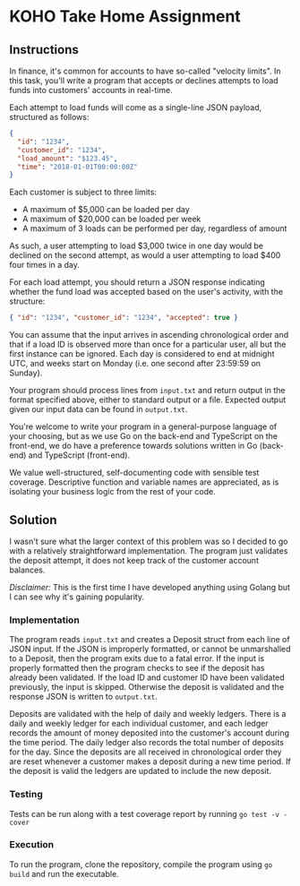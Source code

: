 # KOHO Take Home Assignment

## Instructions

In finance, it's common for accounts to have so-called "velocity limits". In this task, you'll write a program that accepts or declines attempts to load funds into customers' accounts in real-time.

Each attempt to load funds will come as a single-line JSON payload, structured as follows:

```json
{
  "id": "1234",
  "customer_id": "1234",
  "load_amount": "$123.45",
  "time": "2018-01-01T00:00:00Z"
}
```

Each customer is subject to three limits:

- A maximum of $5,000 can be loaded per day
- A maximum of $20,000 can be loaded per week
- A maximum of 3 loads can be performed per day, regardless of amount

As such, a user attempting to load $3,000 twice in one day would be declined on the second attempt, as would a user attempting to load $400 four times in a day.

For each load attempt, you should return a JSON response indicating whether the fund load was accepted based on the user's activity, with the structure:

```json
{ "id": "1234", "customer_id": "1234", "accepted": true }
```

You can assume that the input arrives in ascending chronological order and that if a load ID is observed more than once for a particular user, all but the first instance can be ignored. Each day is considered to end at midnight UTC, and weeks start on Monday (i.e. one second after 23:59:59 on Sunday).

Your program should process lines from `input.txt` and return output in the format specified above, either to standard output or a file. Expected output given our input data can be found in `output.txt`.

You're welcome to write your program in a general-purpose language of your choosing, but as we use Go on the back-end and TypeScript on the front-end, we do have a preference towards solutions written in Go (back-end) and TypeScript (front-end).

We value well-structured, self-documenting code with sensible test coverage. Descriptive function and variable names are appreciated, as is isolating your business logic from the rest of your code.

## Solution

I wasn't sure what the larger context of this problem was so I decided to go with a relatively straightforward implementation. The program just validates the deposit attempt, it does not keep track of the customer account balances.

*Disclaimer:* This is the first time I have developed anything using Golang but I can see why it's gaining popularity.

### Implementation

The program reads `input.txt` and creates a Deposit struct from each line of JSON input. If the JSON is improperly formatted, or cannot be unmarshalled to a Deposit, then the program exits due to a fatal error. If the input is properly formatted then the program checks to see if the deposit has already been validated. If the load ID and customer ID have been validated previously, the input is skipped. Otherwise the deposit is validated and the response JSON is written to `output.txt`.

Deposits are validated with the help of daily and weekly ledgers. There is a daily and weekly ledger for each individual customer, and each ledger records the amount of money deposited into the customer's account during the time period. The daily ledger also records the total number of deposits for the day. Since the deposits are all received in chronological order they are reset whenever a customer makes a deposit during a new time period. If the deposit is valid the ledgers are updated to include the new deposit.

### Testing

Tests can be run along with a test coverage report by running `go test -v -cover`

### Execution

To run the program, clone the repository, compile the program using `go build` and run the executable.

